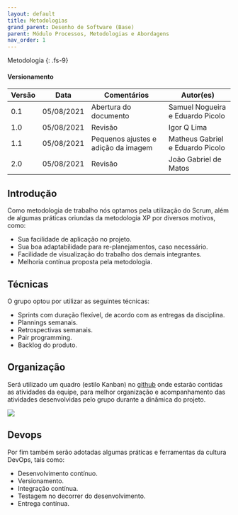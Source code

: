 ```yaml
---
layout: default
title: Metodologias
grand_parent: Desenho de Software (Base)
parent: Módulo Processos, Metodologias e Abordagens
nav_order: 1
---
```


Metodologia
{: .fs-9}

#### Versionamento

| Versão | Data       | Comentários                   | Autor(es)                                      |
| ------ | ---------- | ----------------------------- | ---------------------------------------------- |
| 0.1    | 05/08/2021 | Abertura do documento         | Samuel Nogueira e Eduardo Picolo               |
| 1.0    | 05/08/2021 | Revisão                       | Igor Q Lima                                    |
| 1.1    | 05/08/2021 | Pequenos ajustes e adição da imagem | Matheus Gabriel e Eduardo Picolo |
| 2.0    | 05/08/2021 | Revisão | João Gabriel de Matos |


## Introdução

Como metodologia de trabalho nós optamos pela utilização do Scrum, além de algumas práticas oriundas da metodologia XP 
por diversos motivos, como:

* Sua facilidade de aplicação no projeto.
* Sua boa adaptabilidade para re-planejamentos, caso necessário.
* Facilidade de visualização do trabalho dos demais integrantes.
* Melhoria contínua proposta pela metodologia.

## Técnicas 

O grupo optou por utilizar as seguintes técnicas:

* Sprints com duração flexível, de acordo com as entregas da disciplina.
* Plannings semanais.
* Retrospectivas semanais.
* Pair programming.
* Backlog do produto.

## Organização

Será utilizado um quadro (estilo Kanban) no [github](https://github.com/UnBArqDsw2021-1/2021.1_G7_Mychine_docs/projects/1) onde estarão contidas as atividades da equipe, para melhor organização e acompanhamento das atividades desenvolvidas pelo grupo durante a dinâmica do projeto.

<a href="{{ site.baseurl }}/assets/images/kanban.jpg" data-toggle="lightbox" > 
    <img src="{{ site.baseurl }}/assets/images/kanban.jpg" class="img-fluid" />
</a>

## Devops

Por fim também serão adotadas algumas práticas e ferramentas da cultura DevOps, tais como: 

* Desenvolvimento contínuo.
* Versionamento.
* Integração contínua.
* Testagem no decorrer do desenvolvimento.
* Entrega contínua.
